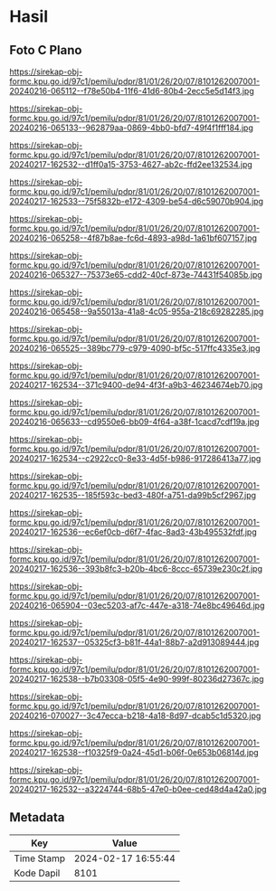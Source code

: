 # Hasil

## Foto C Plano

https://sirekap-obj-formc.kpu.go.id/97c1/pemilu/pdpr/81/01/26/20/07/8101262007001-20240216-065112--f78e50b4-11f6-41d6-80b4-2ecc5e5d14f3.jpg

https://sirekap-obj-formc.kpu.go.id/97c1/pemilu/pdpr/81/01/26/20/07/8101262007001-20240216-065133--962879aa-0869-4bb0-bfd7-49f4f1fff184.jpg

https://sirekap-obj-formc.kpu.go.id/97c1/pemilu/pdpr/81/01/26/20/07/8101262007001-20240217-162532--d1ff0a15-3753-4627-ab2c-ffd2ee132534.jpg

https://sirekap-obj-formc.kpu.go.id/97c1/pemilu/pdpr/81/01/26/20/07/8101262007001-20240217-162533--75f5832b-e172-4309-be54-d6c59070b904.jpg

https://sirekap-obj-formc.kpu.go.id/97c1/pemilu/pdpr/81/01/26/20/07/8101262007001-20240216-065258--4f87b8ae-fc6d-4893-a98d-1a61bf607157.jpg

https://sirekap-obj-formc.kpu.go.id/97c1/pemilu/pdpr/81/01/26/20/07/8101262007001-20240216-065327--75373e65-cdd2-40cf-873e-74431f54085b.jpg

https://sirekap-obj-formc.kpu.go.id/97c1/pemilu/pdpr/81/01/26/20/07/8101262007001-20240216-065458--9a55013a-41a8-4c05-955a-218c69282285.jpg

https://sirekap-obj-formc.kpu.go.id/97c1/pemilu/pdpr/81/01/26/20/07/8101262007001-20240216-065525--389bc779-c979-4090-bf5c-517ffc4335e3.jpg

https://sirekap-obj-formc.kpu.go.id/97c1/pemilu/pdpr/81/01/26/20/07/8101262007001-20240217-162534--371c9400-de94-4f3f-a9b3-46234674eb70.jpg

https://sirekap-obj-formc.kpu.go.id/97c1/pemilu/pdpr/81/01/26/20/07/8101262007001-20240216-065633--cd9550e6-bb09-4f64-a38f-1cacd7cdf19a.jpg

https://sirekap-obj-formc.kpu.go.id/97c1/pemilu/pdpr/81/01/26/20/07/8101262007001-20240217-162534--c2922cc0-8e33-4d5f-b986-917286413a77.jpg

https://sirekap-obj-formc.kpu.go.id/97c1/pemilu/pdpr/81/01/26/20/07/8101262007001-20240217-162535--185f593c-bed3-480f-a751-da99b5cf2967.jpg

https://sirekap-obj-formc.kpu.go.id/97c1/pemilu/pdpr/81/01/26/20/07/8101262007001-20240217-162536--ec6ef0cb-d6f7-4fac-8ad3-43b495532fdf.jpg

https://sirekap-obj-formc.kpu.go.id/97c1/pemilu/pdpr/81/01/26/20/07/8101262007001-20240217-162536--393b8fc3-b20b-4bc6-8ccc-65739e230c2f.jpg

https://sirekap-obj-formc.kpu.go.id/97c1/pemilu/pdpr/81/01/26/20/07/8101262007001-20240216-065904--03ec5203-af7c-447e-a318-74e8bc49646d.jpg

https://sirekap-obj-formc.kpu.go.id/97c1/pemilu/pdpr/81/01/26/20/07/8101262007001-20240217-162537--05325cf3-b81f-44a1-88b7-a2d913089444.jpg

https://sirekap-obj-formc.kpu.go.id/97c1/pemilu/pdpr/81/01/26/20/07/8101262007001-20240217-162538--b7b03308-05f5-4e90-999f-80236d27367c.jpg

https://sirekap-obj-formc.kpu.go.id/97c1/pemilu/pdpr/81/01/26/20/07/8101262007001-20240216-070027--3c47ecca-b218-4a18-8d97-dcab5c1d5320.jpg

https://sirekap-obj-formc.kpu.go.id/97c1/pemilu/pdpr/81/01/26/20/07/8101262007001-20240217-162538--f10325f9-0a24-45d1-b06f-0e653b06814d.jpg

https://sirekap-obj-formc.kpu.go.id/97c1/pemilu/pdpr/81/01/26/20/07/8101262007001-20240217-162532--a3224744-68b5-47e0-b0ee-ced48d4a42a0.jpg


## Metadata

| Key        | Value               |
| ---------- | ------------------- |
| Time Stamp | 2024-02-17 16:55:44 |
| Kode Dapil | 8101                |



